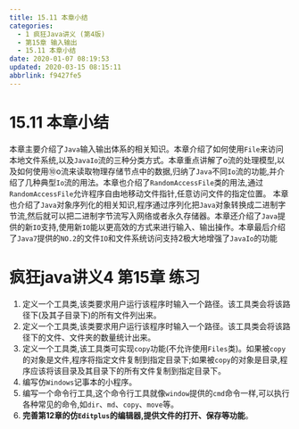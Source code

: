 ```yaml
---
title: 15.11 本章小结
categories: 
  - 1 疯狂Java讲义 (第4版)
  - 第15章 输入输出
  - 15.11 本章小结
date: 2020-01-07 08:19:53
updated: 2020-03-15 08:15:11
abbrlink: f9427fe5
---
```

# 15.11 本章小结
本章主要介绍了`Java`输入输出体系的相关知识。本章介绍了如何使用`File`来访问本地文件系统,以及`JavaIo`流的三种分类方式。本章重点讲解了o流的处理模型,以及如何使用⑩o流来读取物理存储节点中的数据,归纳了`Java`不同`Io`流的功能,并介绍了几种典型`Io`流的用法。本章也介绍了`RandomAccessFile`类的用法,通过`RandomAccessFile`允许程序自由地移动文件指针,任意访问文件的指定位置。
本章也介绍了`Java`对象序列化的相关知识,程序通过序列化把`Java`对象转换成二进制字节流,然后就可以把二进制字节流写入网络或者永久存储器。本章还介绍了`Java`提供的新`IO`支持,使用新`IO`能以更高效的方式来进行输入、输出操作。本章最后介绍了`Java7`提供的`NO.2`的文件`IO`和文件系统访问支持2极大地增强了`JavaIo`的功能
# 疯狂java讲义4 第15章 练习
1. 定义一个工具类,该类要求用户运行该程序时输入一个路径。该工具类会将该路径下(及其子目录下)的所有文件列出来。
2. 定义一个工具类,该类要求用户运行该程序时输入一个路径。该工具类会将该路径下的文件、文件夹的数量统计出来。
3. 定义一个工具类,该工具类可实现`copy`功能(不允许使用`Files`类)。如果被`copy`的对象是文件,程序将指定文件复制到指定目录下;如果被`copy`的对象是目录,程序应该将该目录及其目录下的所有文件复制到指定目录下。
4. 编写仿`Windows`记事本的小程序。
5. 编写一个命令行工具,这个命令行工具就像`window`提供的`cmd`命令一样,可以执行各种常见的命令,如`dir`、`md`、`copy`、`move`等。
6. **完善第12章的仿`Editplus`的编辑器,提供文件的打开、保存等功能**。
